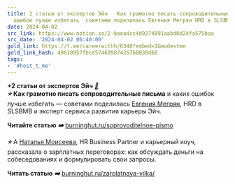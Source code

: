 ```yaml
---
title: 2 статьи от экспертов Эйч   Как грамотно писать сопроводительные письма и каких
  ошибок лучше избегать  советами поделилась Евгения Мегрян HRD в SLSBMB
date: 2024-04-02
src_link: https://www.notion.so/2-baea4cc4d9274891aabd0d24fa575baa
src_date: '2024-04-02 06:40:00'
gold_link: https://t.me/careerwithh/6348?embed=1&mode=tme
gold_link_hash: 49618957fbce57469987426760030d68
tags:
- '#host_t_me'
---
```


**+2 статьи от экспертов Эйч** [***📄***](https://burninghut.ru/soprovoditelnoe-pismo/?utm_source=telegram&utm_medium=social&utm_campaign=smm)  
***⭐️*** **Как грамотно писать сопроводительные письма** и каких ошибок лучше избегать — советами поделилась [Евгения Мегрян](https://h.careers/deals/obshaya-karernaya-konsultaciya-evgeniya-megryan?utm_source=tg_h&utm_medium=post&utm_campaign=30.03), HRD в SLSBMB и эксперт сервиса развития карьеры Эйч.  
  
**Читайте статью** ***➡️*** [burninghut.ru/soprovoditelnoe-pismo](https://burninghut.ru/soprovoditelnoe-pismo/?utm_source=telegram&utm_medium=social&utm_campaign=smm)  
  
***⭐️*** А [Наталья Моисеева](https://h.careers/curators/natalia-moiseeva?utm_source=tg_h&utm_medium=post&utm_campaign=30.03), HR Business Partner и карьерный коуч, рассказала о зарплатных переговорах: как обсуждать деньги на собеседованиях и формулировать свои запросы.  
  
**Читать статью** ***➡️*** [burninghut.ru/zarplatnaya-vilka/](https://burninghut.ru/zarplatnaya-vilka/?utm_source=telegram&utm_medium=social&utm_campaign=smm&utm_term=earn)